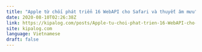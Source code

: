 ```yaml
---
title: "Apple từ chối phát triển 16 WebAPI cho Safari và thuyết âm mưu"
date: 2020-08-10T02:26:38Z
link: https://kipalog.com/posts/Apple-tu-choi-phat-trien-16-WebAPI-cho-Safari-va-thuyet-am-muu?utm_medium=RSS&utm_source=news.12bit.vn
site: kipalog.com
language: Vietnamese
draft: false
---
```

